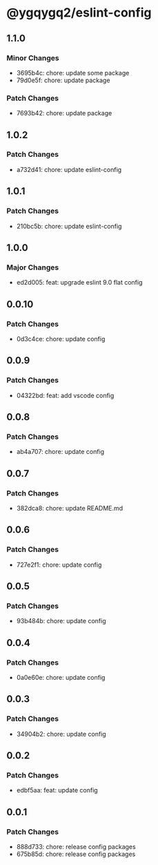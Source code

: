 # @ygqygq2/eslint-config

## 1.1.0

### Minor Changes

- 3695b4c: chore: update some package
- 79d0e5f: chore: update package

### Patch Changes

- 7693b42: chore: update package

## 1.0.2

### Patch Changes

- a732d41: chore: update eslint-config

## 1.0.1

### Patch Changes

- 210bc5b: chore: update eslint-config

## 1.0.0

### Major Changes

- ed2d005: feat: upgrade eslint 9.0 flat config

## 0.0.10

### Patch Changes

- 0d3c4ce: chore: update config

## 0.0.9

### Patch Changes

- 04322bd: feat: add vscode config

## 0.0.8

### Patch Changes

- ab4a707: chore: update config

## 0.0.7

### Patch Changes

- 382dca8: chore: update README.md

## 0.0.6

### Patch Changes

- 727e2f1: chore: update config

## 0.0.5

### Patch Changes

- 93b484b: chore: update config

## 0.0.4

### Patch Changes

- 0a0e60e: chore: update config

## 0.0.3

### Patch Changes

- 34904b2: chore: update config

## 0.0.2

### Patch Changes

- edbf5aa: feat: update config

## 0.0.1

### Patch Changes

- 888d733: chore: release config packages
- 675b85d: chore: release config packages
